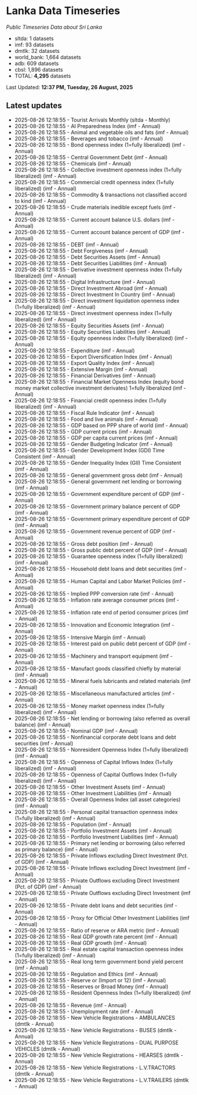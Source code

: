 # Lanka Data Timeseries
*Public Timeseries Data about Sri Lanka*

* sltda: 1 datasets
* imf: 93 datasets
* dmtlk: 32 datasets
* world_bank: 1,664 datasets
* adb: 609 datasets
* cbsl: 1,896 datasets
* TOTAL: **4,295** datasets

Last Updated: **12:37 PM, Tuesday, 26 August, 2025**

## Latest updates

* 2025-08-26 12:18:55 - Tourist Arrivals Monthly (sltda - Monthly)
* 2025-08-26 12:18:55 - AI Preparedness Index (imf - Annual)
* 2025-08-26 12:18:55 - Animal and vegetable oils and fats (imf - Annual)
* 2025-08-26 12:18:55 - Beverages and tobacco (imf - Annual)
* 2025-08-26 12:18:55 - Bond openness index (1=fully liberalized) (imf - Annual)
* 2025-08-26 12:18:55 - Central Government Debt (imf - Annual)
* 2025-08-26 12:18:55 - Chemicals (imf - Annual)
* 2025-08-26 12:18:55 - Collective investment openness index (1=fully liberalized) (imf - Annual)
* 2025-08-26 12:18:55 - Commercial credit openness index (1=fully liberalized) (imf - Annual)
* 2025-08-26 12:18:55 - Commodity & transactions not classified accord to kind (imf - Annual)
* 2025-08-26 12:18:55 - Crude materials inedible except fuels (imf - Annual)
* 2025-08-26 12:18:55 - Current account balance U.S. dollars (imf - Annual)
* 2025-08-26 12:18:55 - Current account balance percent of GDP (imf - Annual)
* 2025-08-26 12:18:55 - DEBT (imf - Annual)
* 2025-08-26 12:18:55 - Debt Forgiveness (imf - Annual)
* 2025-08-26 12:18:55 - Debt Securities Assets (imf - Annual)
* 2025-08-26 12:18:55 - Debt Securities Liabilities (imf - Annual)
* 2025-08-26 12:18:55 - Derivative investment openness index (1=fully liberalized) (imf - Annual)
* 2025-08-26 12:18:55 - Digital Infrastructure (imf - Annual)
* 2025-08-26 12:18:55 - Direct Investment Abroad (imf - Annual)
* 2025-08-26 12:18:55 - Direct Investment In Country (imf - Annual)
* 2025-08-26 12:18:55 - Direct investment liquidation openness index (1=fully liberalized) (imf - Annual)
* 2025-08-26 12:18:55 - Direct investment openness index (1=fully liberalized) (imf - Annual)
* 2025-08-26 12:18:55 - Equity Securities Assets (imf - Annual)
* 2025-08-26 12:18:55 - Equity Securities Liabilities (imf - Annual)
* 2025-08-26 12:18:55 - Equity openness index (1=fully liberalized) (imf - Annual)
* 2025-08-26 12:18:55 - Expenditure (imf - Annual)
* 2025-08-26 12:18:55 - Export Diversification Index (imf - Annual)
* 2025-08-26 12:18:55 - Export Quality Index (imf - Annual)
* 2025-08-26 12:18:55 - Extensive Margin (imf - Annual)
* 2025-08-26 12:18:55 - Financial Derivatives (imf - Annual)
* 2025-08-26 12:18:55 - Financial Market Openness Index (equity bond money market collective investment derivates) 1=fully liberalized (imf - Annual)
* 2025-08-26 12:18:55 - Financial credit openness index (1=fully liberalized) (imf - Annual)
* 2025-08-26 12:18:55 - Fiscal Rule Indicator (imf - Annual)
* 2025-08-26 12:18:55 - Food and live animals (imf - Annual)
* 2025-08-26 12:18:55 - GDP based on PPP share of world (imf - Annual)
* 2025-08-26 12:18:55 - GDP current prices (imf - Annual)
* 2025-08-26 12:18:55 - GDP per capita current prices (imf - Annual)
* 2025-08-26 12:18:55 - Gender Budgeting Indicator (imf - Annual)
* 2025-08-26 12:18:55 - Gender Development Index (GDI) Time Consistent (imf - Annual)
* 2025-08-26 12:18:55 - Gender Inequality Index (GII) Time Consistent (imf - Annual)
* 2025-08-26 12:18:55 - General government gross debt (imf - Annual)
* 2025-08-26 12:18:55 - General government net lending or borrowing (imf - Annual)
* 2025-08-26 12:18:55 - Government expenditure percent of GDP (imf - Annual)
* 2025-08-26 12:18:55 - Government primary balance percent of GDP (imf - Annual)
* 2025-08-26 12:18:55 - Government primary expenditure percent of GDP (imf - Annual)
* 2025-08-26 12:18:55 - Government revenue percent of GDP (imf - Annual)
* 2025-08-26 12:18:55 - Gross debt position (imf - Annual)
* 2025-08-26 12:18:55 - Gross public debt percent of GDP (imf - Annual)
* 2025-08-26 12:18:55 - Guarantee openness index (1=fully liberalized) (imf - Annual)
* 2025-08-26 12:18:55 - Household debt loans and debt securities (imf - Annual)
* 2025-08-26 12:18:55 - Human Capital and Labor Market Policies (imf - Annual)
* 2025-08-26 12:18:55 - Implied PPP conversion rate (imf - Annual)
* 2025-08-26 12:18:55 - Inflation rate average consumer prices (imf - Annual)
* 2025-08-26 12:18:55 - Inflation rate end of period consumer prices (imf - Annual)
* 2025-08-26 12:18:55 - Innovation and Economic Integration (imf - Annual)
* 2025-08-26 12:18:55 - Intensive Margin (imf - Annual)
* 2025-08-26 12:18:55 - Interest paid on public debt percent of GDP (imf - Annual)
* 2025-08-26 12:18:55 - Machinery and transport equipment (imf - Annual)
* 2025-08-26 12:18:55 - Manufact goods classified chiefly by material (imf - Annual)
* 2025-08-26 12:18:55 - Mineral fuels lubricants and related materials (imf - Annual)
* 2025-08-26 12:18:55 - Miscellaneous manufactured articles (imf - Annual)
* 2025-08-26 12:18:55 - Money market openness index (1=fully liberalized) (imf - Annual)
* 2025-08-26 12:18:55 - Net lending or borrowing (also referred as overall balance) (imf - Annual)
* 2025-08-26 12:18:55 - Nominal GDP (imf - Annual)
* 2025-08-26 12:18:55 - Nonfinancial corporate debt loans and debt securities (imf - Annual)
* 2025-08-26 12:18:55 - Nonresident Openness Index (1=fully liberalized) (imf - Annual)
* 2025-08-26 12:18:55 - Openness of Capital Inflows Index (1=fully liberalized) (imf - Annual)
* 2025-08-26 12:18:55 - Openness of Capital Outflows Index (1=fully liberalized) (imf - Annual)
* 2025-08-26 12:18:55 - Other Investment Assets (imf - Annual)
* 2025-08-26 12:18:55 - Other Investment Liabilities (imf - Annual)
* 2025-08-26 12:18:55 - Overall Openness Index (all asset categories) (imf - Annual)
* 2025-08-26 12:18:55 - Personal capital transaction openness index (1=fully liberalized) (imf - Annual)
* 2025-08-26 12:18:55 - Population (imf - Annual)
* 2025-08-26 12:18:55 - Portfolio Investment Assets (imf - Annual)
* 2025-08-26 12:18:55 - Portfolio Investment Liabilities (imf - Annual)
* 2025-08-26 12:18:55 - Primary net lending or borrowing (also referred as primary balance) (imf - Annual)
* 2025-08-26 12:18:55 - Private Inflows excluding Direct Investment (Pct. of GDP) (imf - Annual)
* 2025-08-26 12:18:55 - Private Inflows excluding Direct Investment (imf - Annual)
* 2025-08-26 12:18:55 - Private Outflows excluding Direct Investment (Pct. of GDP) (imf - Annual)
* 2025-08-26 12:18:55 - Private Outflows excluding Direct Investment (imf - Annual)
* 2025-08-26 12:18:55 - Private debt loans and debt securities (imf - Annual)
* 2025-08-26 12:18:55 - Proxy for Official Other Investment Liabilities (imf - Annual)
* 2025-08-26 12:18:55 - Ratio of reserve or ARA metric (imf - Annual)
* 2025-08-26 12:18:55 - Real GDP growth rate percent (imf - Annual)
* 2025-08-26 12:18:55 - Real GDP growth (imf - Annual)
* 2025-08-26 12:18:55 - Real estate capital transaction openness index (1=fully liberalized) (imf - Annual)
* 2025-08-26 12:18:55 - Real long term government bond yield percent (imf - Annual)
* 2025-08-26 12:18:55 - Regulation and Ethics (imf - Annual)
* 2025-08-26 12:18:55 - Reserve or (Import or 12) (imf - Annual)
* 2025-08-26 12:18:55 - Reserves or Broad Money (imf - Annual)
* 2025-08-26 12:18:55 - Resident Openness Index (1=fully liberalized) (imf - Annual)
* 2025-08-26 12:18:55 - Revenue (imf - Annual)
* 2025-08-26 12:18:55 - Unemployment rate (imf - Annual)
* 2025-08-26 12:18:55 - New Vehicle Registrations - AMBULANCES (dmtlk - Annual)
* 2025-08-26 12:18:55 - New Vehicle Registrations - BUSES (dmtlk - Annual)
* 2025-08-26 12:18:55 - New Vehicle Registrations - DUAL PURPOSE VEHICLES (dmtlk - Annual)
* 2025-08-26 12:18:55 - New Vehicle Registrations - HEARSES (dmtlk - Annual)
* 2025-08-26 12:18:55 - New Vehicle Registrations - L.V.TRACTORS (dmtlk - Annual)
* 2025-08-26 12:18:55 - New Vehicle Registrations - L.V.TRAILERS (dmtlk - Annual)
